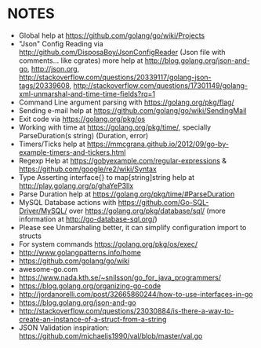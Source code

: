 # NOTES
 * Global help at https://github.com/golang/go/wiki/Projects
 * "Json" Config Reading via http://github.com/DisposaBoy/JsonConfigReader (Json file with comments... like cgrates) more help at http://blog.golang.org/json-and-go, http://json.org, http://stackoverflow.com/questions/20339117/golang-json-tags/20339608, http://stackoverflow.com/questions/17301149/golang-xml-unmarshal-and-time-time-fields?rq=1
 * Command Line argument parsing with https://golang.org/pkg/flag/
 * Sending e-mail help at https://github.com/golang/go/wiki/SendingMail
 * Exit code via https://golang.org/pkg/os
 * Working with time at https://golang.org/pkg/time/, specially ParseDuration(s string) (Duration, error)
 * Timers/Ticks help at https://mmcgrana.github.io/2012/09/go-by-example-timers-and-tickers.html
 * Regexp Help at https://gobyexample.com/regular-expressions & https://github.com/google/re2/wiki/Syntax
 * Type Asserting interface{} to map[string]string help at http://play.golang.org/p/ghaYeP3llx
 * Parse Duration help at https://golang.org/pkg/time/#ParseDuration
 * MySQL Database actions with https://github.com/Go-SQL-Driver/MySQL/ over https://golang.org/pkg/database/sql/ (more information at http://go-database-sql.org/)
 * Please see Unmarshaling better, it can simplify configuration import to structs
 * For system commands https://golang.org/pkg/os/exec/
 * http://www.golangpatterns.info/home
 * https://github.com/golang/go/wiki
 * awesome-go.com
 * https://www.nada.kth.se/~snilsson/go_for_java_programmers/
 * https://blog.golang.org/organizing-go-code
 * http://jordanorelli.com/post/32665860244/how-to-use-interfaces-in-go
 * https://blog.golang.org/json-and-go
 * http://stackoverflow.com/questions/23030884/is-there-a-way-to-create-an-instance-of-a-struct-from-a-string
* JSON Validation inspiration: https://github.com/michaeljs1990/val/blob/master/val.go
